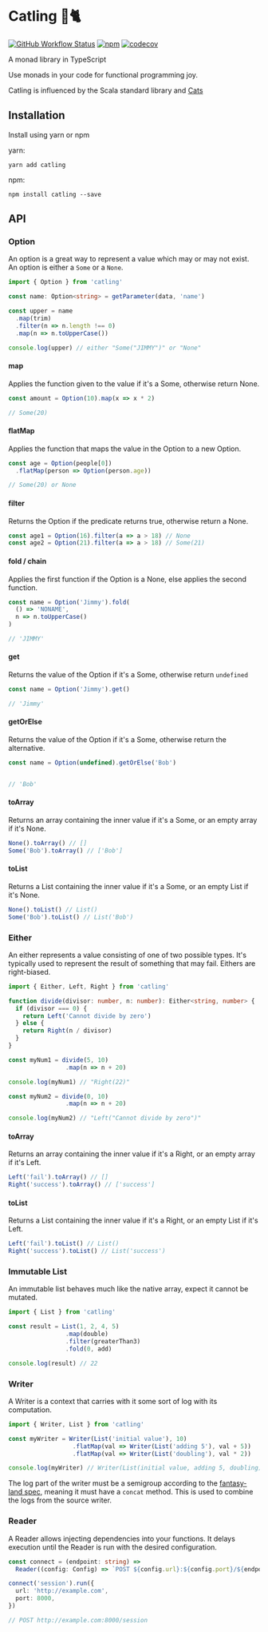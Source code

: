 # Catling 🔫🐈

[![GitHub Workflow Status](https://img.shields.io/github/workflow/status/harrygr/catling/Catling%20CI?style=flat-square)](https://github.com/harrygr/catling/actions?query=workflow%3A%22Catling+CI%22) [![npm](https://img.shields.io/npm/v/catling.svg?style=flat-square)](https://www.npmjs.com/package/catling) [![codecov](https://codecov.io/gh/harrygr/catling/branch/master/graph/badge.svg)](https://codecov.io/gh/harrygr/catling)

A monad library in TypeScript

Use monads in your code for functional programming joy.

Catling is influenced by the Scala standard library and [Cats][cats]

## Installation

Install using yarn or npm

yarn:

```
yarn add catling
```

npm:

```
npm install catling --save
```

## API

### Option

An option is a great way to represent a value which may or may not exist. An option is either a `Some` or a `None`.

```typescript
import { Option } from 'catling'

const name: Option<string> = getParameter(data, 'name')

const upper = name
  .map(trim)
  .filter(n => n.length !== 0)
  .map(n => n.toUpperCase())

console.log(upper) // either "Some("JIMMY")" or "None"
```

#### map

Applies the function given to the value if it's a Some, otherwise return None.

```typescript
const amount = Option(10).map(x => x * 2)

// Some(20)
```

#### flatMap

Applies the function that maps the value in the Option to a new Option.

```typescript
const age = Option(people[0])
  .flatMap(person => Option(person.age))

// Some(20) or None
```

#### filter

Returns the Option if the predicate returns true, otherwise return a None.

```typescript
const age1 = Option(16).filter(a => a > 18) // None
const age2 = Option(21).filter(a => a > 18) // Some(21)
```


#### fold / chain

Applies the first function if the Option is a None, else applies the second function.

```typescript
const name = Option('Jimmy').fold(
  () => 'NONAME',
  n => n.toUpperCase()
)

// 'JIMMY'
```

#### get

Returns the value of the Option if it's a Some, otherwise return `undefined`

```typescript
const name = Option('Jimmy').get()

// 'Jimmy'
```

#### getOrElse

Returns the value of the Option if it's a Some, otherwise return the alternative.

```typescript
const name = Option(undefined).getOrElse('Bob')


// 'Bob'
```

#### toArray

Returns an array containing the inner value if it's a Some, or an empty array if it's None.

```typescript
None().toArray() // []
Some('Bob').toArray() // ['Bob']
```

#### toList

Returns a List containing the inner value if it's a Some, or an empty List if it's None.

```typescript
None().toList() // List()
Some('Bob').toList() // List('Bob')
```

### Either

An either represents a value consisting of one of two possible types.
It's typically used to represent the result of something that may fail. Eithers are right-biased.

```typescript
import { Either, Left, Right } from 'catling'

function divide(divisor: number, n: number): Either<string, number> {
  if (divisor === 0) {
    return Left('Cannot divide by zero')
  } else {
    return Right(n / divisor)
  }
}

const myNum1 = divide(5, 10)
                .map(n => n + 20)

console.log(myNum1) // "Right(22)"

const myNum2 = divide(0, 10)
                .map(n => n + 20)

console.log(myNum2) // "Left("Cannot divide by zero")"
```

#### toArray

Returns an array containing the inner value if it's a Right, or an empty array if it's Left.

```typescript
Left('fail').toArray() // []
Right('success').toArray() // ['success']
```

#### toList

Returns a List containing the inner value if it's a Right, or an empty List if it's Left.

```typescript
Left('fail').toList() // List()
Right('success').toList() // List('success')
```

### Immutable List

An immutable list behaves much like the native array, expect it cannot be mutated.

```typescript
import { List } from 'catling'

const result = List(1, 2, 4, 5)
                .map(double)
                .filter(greaterThan3)
                .fold(0, add)

console.log(result) // 22
```

### Writer

A Writer is a context that carries with it some sort of log with its computation.

```typescript
import { Writer, List } from 'catling'

const myWriter = Writer(List('initial value'), 10)
                  .flatMap(val => Writer(List('adding 5'), val + 5))
                  .flatMap(val => Writer(List('doubling'), val * 2))

console.log(myWriter) // Writer(List(initial value, adding 5, doubling), 30)
```

The log part of the writer must be a semigroup according to the [fantasy-land spec][fantasy-land-semigroup], meaning it must have a `concat` method. This is used to combine the logs from the source writer.

### Reader

A Reader allows injecting dependencies into your functions. It delays execution until the Reader is run with the desired configuration.

```typescript
const connect = (endpoint: string) =>
  Reader((config: Config) => `POST ${config.url}:${config.port}/${endpoint}`)

connect('session').run({
  url: 'http://example.com',
  port: 8000,
})

// POST http://example.com:8000/session
```


[cats]: https://github.com/typelevel/cats
[fantasy-land-semigroup]: https://github.com/fantasyland/fantasy-land#semigroup

